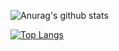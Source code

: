 ![Anurag's github stats](https://github-readme-stats.vercel.app/api?username=fekusatech&show_icons=true&theme=locale)

[![Top Langs](https://github-readme-stats.vercel.app/api/top-langs/?username=fekusatech&layout=compact)](https://github.com/anuraghazra/github-readme-stats)
